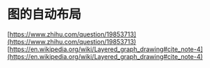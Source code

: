 # 图的自动布局

[https://www.zhihu.com/question/19853713](https://www.zhihu.com/question/19853713)
[https://en.wikipedia.org/wiki/Layered_graph_drawing#cite_note-4](https://en.wikipedia.org/wiki/Layered_graph_drawing#cite_note-4)

